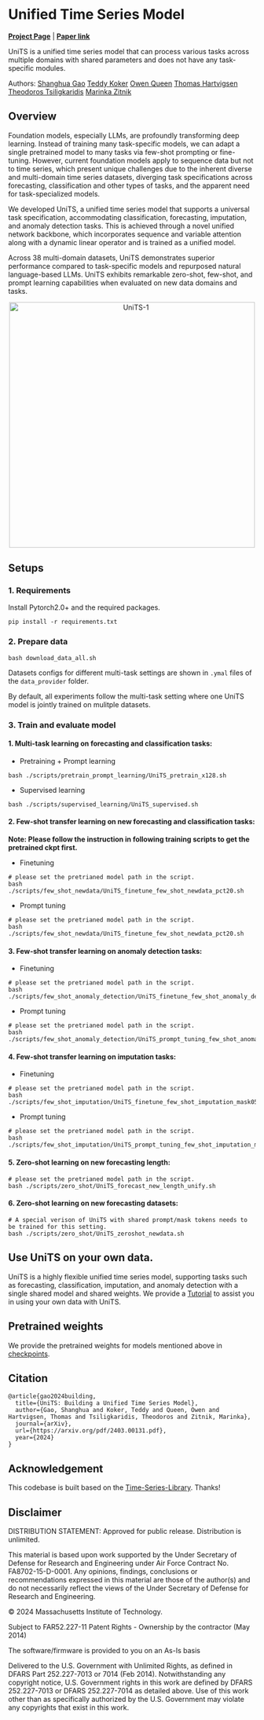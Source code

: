 # Unified Time Series Model

[**Project Page**](https://zitniklab.hms.harvard.edu/projects/UniTS/)  |   [**Paper link**](https://arxiv.org/pdf/2403.00131.pdf)

UniTS is a unified time series model that can process various tasks across multiple domains with shared parameters and does not have any task-specific modules.

Authors: [Shanghua Gao](https://shgao.site/) [Teddy Koker](https://teddykoker.com) [Owen Queen](https://owencqueen.github.io/) [Thomas Hartvigsen](https://www.tomhartvigsen.com/) [Theodoros Tsiligkaridis](https://sites.google.com/view/theo-t) [Marinka Zitnik](https://zitniklab.hms.harvard.edu/)

## Overview
Foundation models, especially LLMs, are profoundly transforming deep learning. Instead of training many task-specific models, we can adapt a single pretrained model to many tasks via few-shot prompting or fine-tuning. However, current foundation models apply to sequence data but not to time series, which present unique challenges due to the inherent diverse and multi-domain time series datasets, diverging task specifications across forecasting, classification and other types of tasks, and the apparent need for task-specialized models.

We developed UniTS, a unified time series model that supports a universal task specification, accommodating classification, forecasting, imputation, and anomaly detection tasks. This is achieved through a novel unified network backbone, which incorporates sequence and variable attention along with a dynamic linear operator and is trained as a unified model. 

Across 38 multi-domain datasets, UniTS demonstrates superior performance compared to task-specific models and repurposed natural language-based LLMs. UniTS exhibits remarkable zero-shot, few-shot, and prompt learning capabilities when evaluated on new data domains and tasks.

<p align="center">
    <img src="https://zitniklab.hms.harvard.edu/img/UniTS-1.png" alt="UniTS-1" width="500">
</p>

## Setups

### 1. Requirements
 Install Pytorch2.0+ and the required packages.
```
pip install -r requirements.txt
```

### 2. Prepare data
```
bash download_data_all.sh
```
Datasets configs for different multi-task settings are shown in `.ymal` files of the `data_provider` folder.

By default, all experiments follow the multi-task setting where one UniTS model is jointly trained on  mulitple datasets.

### 3. Train and evaluate model

#### 1. Multi-task learning on forecasting and classification tasks:

- Pretraining + Prompt learning
```
bash ./scripts/pretrain_prompt_learning/UniTS_pretrain_x128.sh
```

- Supervised learning
```
bash ./scripts/supervised_learning/UniTS_supervised.sh
```

#### 2. Few-shot transfer learning on new forecasting and classification tasks:

**Note: Please follow the instruction in following training scripts to get the pretrained ckpt first.** 

- Finetuning
```
# please set the pretrianed model path in the script.
bash ./scripts/few_shot_newdata/UniTS_finetune_few_shot_newdata_pct20.sh
```

- Prompt tuning
```
# please set the pretrianed model path in the script.
bash ./scripts/few_shot_newdata/UniTS_finetune_few_shot_newdata_pct20.sh
```

#### 3. Few-shot transfer learning on anomaly detection tasks:
- Finetuning
```
# please set the pretrianed model path in the script.
bash ./scripts/few_shot_anomaly_detection/UniTS_finetune_few_shot_anomaly_detection.sh
```
- Prompt tuning
```
# please set the pretrianed model path in the script.
bash ./scripts/few_shot_anomaly_detection/UniTS_prompt_tuning_few_shot_anomaly_detection.sh
```

#### 4. Few-shot transfer learning on imputation tasks:
- Finetuning
```
# please set the pretrianed model path in the script.
bash ./scripts/few_shot_imputation/UniTS_finetune_few_shot_imputation_mask050.sh
```

- Prompt tuning
```
# please set the pretrianed model path in the script.
bash ./scripts/few_shot_imputation/UniTS_prompt_tuning_few_shot_imputation_mask050.sh
```

#### 5. Zero-shot learning on new forecasting length:
```
# please set the pretrianed model path in the script.
bash ./scripts/zero_shot/UniTS_forecast_new_length_unify.sh
```

#### 6. Zero-shot learning on new forecasting datasets:
```
# A special verison of UniTS with shared prompt/mask tokens needs to be trained for this setting.
bash ./scripts/zero_shot/UniTS_zeroshot_newdata.sh
```

## Use UniTS on your own data.
UniTS is a highly flexible unified time series model, supporting tasks such as forecasting, classification, imputation, and anomaly detection with a single shared model and shared weights. We provide a [Tutorial](Tutorial.md)  to assist you in using your own data with UniTS.

## Pretrained weights
We provide the pretrained weights for models mentioned above in [checkpoints](https://github.com/mims-harvard/UniTS/releases/tag/ckpt).

## Citation

```
@article{gao2024building,
  title={UniTS: Building a Unified Time Series Model},
  author={Gao, Shanghua and Koker, Teddy and Queen, Owen and Hartvigsen, Thomas and Tsiligkaridis, Theodoros and Zitnik, Marinka},
  journal={arXiv},
  url={https://arxiv.org/pdf/2403.00131.pdf},
  year={2024}
}
```

## Acknowledgement
This codebase is built based on the [Time-Series-Library](https://github.com/thuml/Time-Series-Library). Thanks!

## Disclaimer

DISTRIBUTION STATEMENT: Approved for public release. Distribution is unlimited.

This material is based upon work supported by the Under Secretary of Defense for Research and Engineering under Air Force Contract No. FA8702-15-D-0001. Any opinions, findings, conclusions or recommendations expressed in this material are those of the author(s) and do not necessarily reflect the views of the Under Secretary of Defense for Research and Engineering.

© 2024 Massachusetts Institute of Technology.

Subject to FAR52.227-11 Patent Rights - Ownership by the contractor (May 2014)

The software/firmware is provided to you on an As-Is basis

Delivered to the U.S. Government with Unlimited Rights, as defined in DFARS Part 252.227-7013 or 7014 (Feb 2014). Notwithstanding any copyright notice, U.S. Government rights in this work are defined by DFARS 252.227-7013 or DFARS 252.227-7014 as detailed above. Use of this work other than as specifically authorized by the U.S. Government may violate any copyrights that exist in this work.
